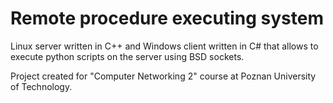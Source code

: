 # Remote procedure executing system

Linux server written in C++ and Windows client written in C# that allows to execute python scripts on the server using BSD sockets.

Project created for "Computer Networking 2" course at Poznan University of Technology.
